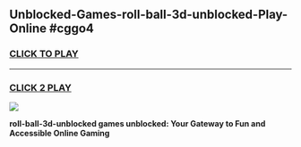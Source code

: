
## Unblocked-Games-roll-ball-3d-unblocked-Play-Online #cggo4
<h3>
<a href="https://news.freeplayer.one?title=roll-ball-3d-unblocked&ref=3">CLICK TO PLAY</a></h3>
<hr>

<h3>
<a href="https://news.freeplayer.one?title=roll-ball-3d-unblocked&ref=3">CLICK 2 PLAY</a>
  
</h3>

<a href="https://news.freeplayer.one?title=roll-ball-3d-unblocked&ref=3"><img src="https://clearcache.store/games.png"></a>


**roll-ball-3d-unblocked games unblocked: Your Gateway to Fun and Accessible Online Gaming**
